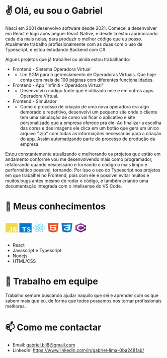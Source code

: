 # ✌️ Olá, eu sou o Gabriel

Nasci em 2001 desenvolvo software desde 2021. Comecei a desenvolver em React e logo após peguei React Native, e desde lá estou aprimorando cada dia mais nelas, para produzir o melhor código que eu posso. Atualmente trabalho profissionalmente com as duas com o uso de Typescript, e estou estudando Backend com C#. 

Alguns projetos que já trabalhei ou ainda estou trabalhando:
* Frontend - Sistema Operadora Virtual 
* * Um SGM para o gerenciamento de Operadoras Virtuais. Que hoje conta com mais de 100 páginas com diferentes funcionalidades.
* Frontend - App "Infiniti - Operadora Virtual"
* * Desenvolvi o código fonte que é utilizado nele e em outros apps Operadora Virtual.
* Frontend - Simulador
* * Como o processo de criação de uma nova operadora era algo demorado e repetitivo, desenvolvi um pequeno site onde o cliente tem uma simulação de como vai ficar o aplicativo e site personalizado que a empresa oferece pra ele. Ao finalizar a escolha das cores e das imagens ele clica em um botão que gera um único arquivo ".zip" com todas as informações necessárias para a criação do app. Assim automatizando parte do processo de produção da empresa.

Estou constantemente atualizando e melhorando os projetos que estão em andamento conforme vou me desenvolvendo mais como programador, refatorando quando nescessário e tornando o código o mais limpo e performático possível, tornando. Por isso o uso do Typescript nos projetos em que trabalhei no Frontend, pois com ele é possível evitar muitos e muitos bugs antes mesmo de rodar o código, e também criando uma documentação integrada com o intelisense do VS Code.

# 👀 Meus conhecimentos

<div style="display: inline_block"><br>
  <img align="center" alt="bil-Js" height="30" width="40" src="https://raw.githubusercontent.com/devicons/devicon/master/icons/javascript/javascript-plain.svg">
  <img align="center" alt="bil-Ts" height="30" width="40" src="https://raw.githubusercontent.com/devicons/devicon/master/icons/typescript/typescript-plain.svg">
  <img align="center" alt="bil-React" height="30" width="40" src="https://raw.githubusercontent.com/devicons/devicon/master/icons/react/react-original.svg">
  <img align="center" alt="bil-HTML" height="30" width="40" src="https://raw.githubusercontent.com/devicons/devicon/master/icons/html5/html5-original.svg">
  <img align="center" alt="bil-CSS" height="30" width="40" src="https://raw.githubusercontent.com/devicons/devicon/master/icons/css3/css3-original.svg">
  <img align="center" alt="bil-Csharp" height="30" width="40" src="https://raw.githubusercontent.com/devicons/devicon/master/icons/csharp/csharp-original.svg">
</div><br/>

* React
* Javascript e Typescript
* Nodejs
* HTML/CSS

# 🤝 Trabalho em equipe

Trabalho sempre buscando ajudar naquilo que sei e aprender com os que sabem mais que eu, de forma que todos possamos nos tornar profissionais melhores. 

# 📫 Como me contactar

- Email: gabriel.bil8@gmail.com
- LinkedIn: https://www.linkedin.com/in/gabriel-lima-0ba2481ab/
